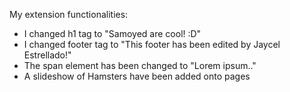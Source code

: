 My extension functionalities:

- I changed h1 tag to "Samoyed are cool! :D"
- I changed footer tag to "This footer has been edited by Jaycel Estrellado!"
- The span element has been changed to "Lorem ipsum.."
- A slideshow of Hamsters have been added onto pages